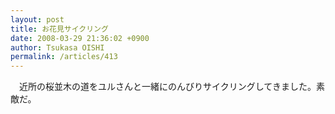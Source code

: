 ```yaml
---
layout: post
title: お花見サイクリング
date: 2008-03-29 21:36:02 +0900
author: Tsukasa OISHI
permalink: /articles/413
---
```



　近所の桜並木の道をユルさんと一緒にのんびりサイクリングしてきました。素敵だ。  

